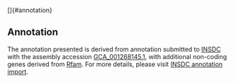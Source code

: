 []{#annotation}

Annotation
----------

The annotation presented is derived from annotation submitted to
[INSDC](http://www.insdc.org) with the assembly accession
[GCA\_001268145.1](http://www.ebi.ac.uk/ena/data/view/GCA_001268145.1),
with additional non-coding genes derived from
[Rfam](http://rfam.xfam.org/). For more details, please visit [INSDC
annotation
import](http://ensemblgenomes.org/info/data/insdc_annotation).
